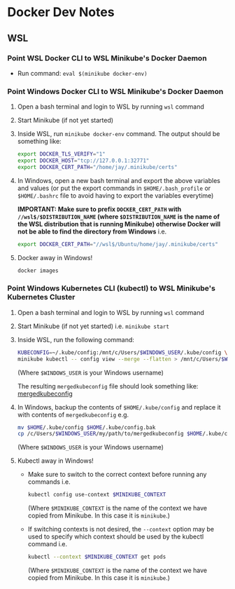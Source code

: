 # Docker Dev Notes

## WSL

### Point WSL Docker CLI to WSL Minikube's Docker Daemon

- Run command: `eval $(minikube docker-env)`

### Point Windows Docker CLI to WSL Minikube's Docker Daemon

1. Open a bash terminal and login to WSL by running `wsl` command
2. Start Minikube (if not yet started)
3. Inside WSL, run `minikube docker-env` command. The output should be something like:

    ```sh
    export DOCKER_TLS_VERIFY="1"
    export DOCKER_HOST="tcp://127.0.0.1:32771"
    export DOCKER_CERT_PATH="/home/jay/.minikube/certs"
    ```

4. In Windows, open a new bash terminal and export the above variables and values (or put the export commands in `$HOME/.bash_profile` or `$HOME/.bashrc` file to avoid having to export the variables everytime)

    **IMPORTANT: Make sure to prefix `DOCKER_CERT_PATH` with `//wsl$/$DISTRIBUTION_NAME` (where `$DISTRIBUTION_NAME` is the name of the WSL distribution that is running Minikube) otherwise Docker will not be able to find the directory from Windows** i.e.

    ```sh
    export DOCKER_CERT_PATH="//wsl$/Ubuntu/home/jay/.minikube/certs"
    ```

5. Docker away in Windows!

    ```sh
    docker images
    ```

### Point Windows Kubernetes CLI (kubectl) to WSL Minikube's Kubernetes Cluster

1. Open a bash terminal and login to WSL by running `wsl` command
2. Start Minikube (if not yet started) i.e. `minikube start`
3. Inside WSL, run the following command:

    ```sh
    KUBECONFIG=~/.kube/config:/mnt/c/Users/$WINDOWS_USER/.kube/config \
    minikube kubectl -- config view --merge --flatten > /mnt/c/Users/$WINDOWS_USER/my/path/to/mergedkubeconfig
    ```

    (Where `$WINDOWS_USER` is your Windows username)

    The resulting `mergedkubeconfig` file should look something like: [mergedkubeconfig](examples/mergedkubeconfig)

4. In Windows, backup the contents of `$HOME/.kube/config` and replace it with contents of `mergedkubeconfig` e.g.

    ```sh
    mv $HOME/.kube/config $HOME/.kube/config.bak
    cp /c/Users/$WINDOWS_USER/my/path/to/mergedkubeconfig $HOME/.kube/config
    ```

    (Where `$WINDOWS_USER` is your Windows username)

5. Kubectl away in Windows!

    - Make sure to switch to the correct context before running any commands i.e.

        ```sh
        kubectl config use-context $MINIKUBE_CONTEXT 
        ```

        (Where `$MINIKUBE_CONTEXT` is the name of the context we have copied from Minikube. In this case it is `minikube`.)

    - If switching contexts is not desired, the `--context` option may be used to specify which context should be used by the kubectl command i.e.

        ```sh
        kubectl --context $MINIKUBE_CONTEXT get pods
        ```

        (Where `$MINIKUBE_CONTEXT` is the name of the context we have copied from Minikube. In this case it is `minikube`.)